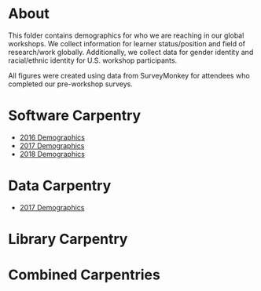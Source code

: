 # About
This folder contains demographics for who we are reaching in our global workshops. We collect information for learner status/position and field of research/work globally. Additionally, we collect data for gender identity and racial/ethnic identity for U.S. workshop participants.

All figures were created using data from SurveyMonkey for attendees who completed our pre-workshop surveys.

# Software Carpentry
+ [2016 Demographics](https://carpentries.github.io/equity-and-inclusion/demographics/software-carpentry/2016/2016-demographics.html)
+ [2017 Demographics](https://carpentries.github.io/equity-and-inclusion/demographics/software-carpentry/2017/2017-demographics.html)
+ [2018 Demographics](https://carpentries.github.io/equity-and-inclusion/demographics/software-carpentry/2018/2018-demographics.html)

# Data Carpentry
+ [2017 Demographics](https://carpentries.github.io/equity-and-inclusion/demographics/data-carpentry/2017/2017-demographics.html)

# Library Carpentry

# Combined Carpentries
